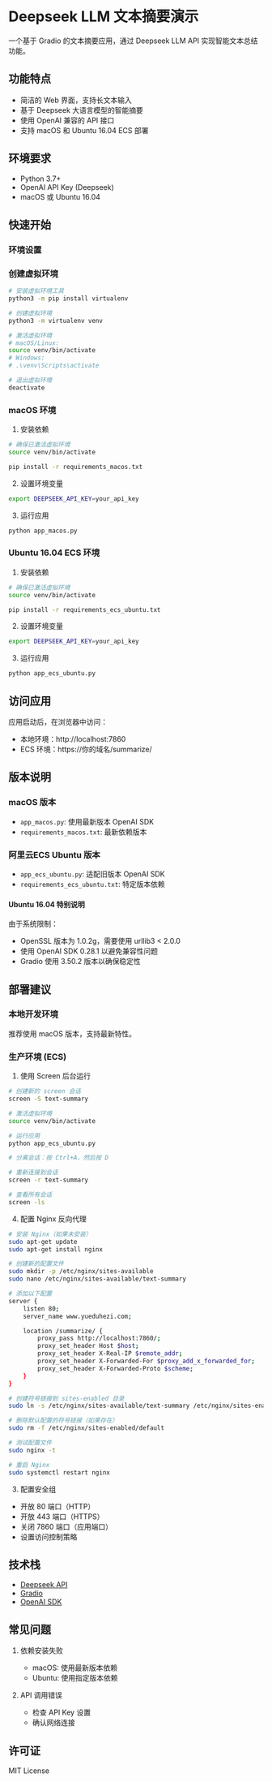 # Deepseek LLM 文本摘要演示

一个基于 Gradio 的文本摘要应用，通过 Deepseek LLM API 实现智能文本总结功能。

## 功能特点

- 简洁的 Web 界面，支持长文本输入
- 基于 Deepseek 大语言模型的智能摘要
- 使用 OpenAI 兼容的 API 接口
- 支持 macOS 和 Ubuntu 16.04 ECS 部署

## 环境要求

- Python 3.7+
- OpenAI API Key (Deepseek)
- macOS 或 Ubuntu 16.04

## 快速开始

### 环境设置

### 创建虚拟环境
```bash
# 安装虚拟环境工具
python3 -m pip install virtualenv

# 创建虚拟环境
python3 -m virtualenv venv

# 激活虚拟环境
# macOS/Linux:
source venv/bin/activate
# Windows:
# .\venv\Scripts\activate

# 退出虚拟环境
deactivate
```

### macOS 环境

1. 安装依赖
```bash
# 确保已激活虚拟环境
source venv/bin/activate

pip install -r requirements_macos.txt
```

2. 设置环境变量
```bash
export DEEPSEEK_API_KEY=your_api_key
```

3. 运行应用
```bash
python app_macos.py
```

### Ubuntu 16.04 ECS 环境

1. 安装依赖
```bash
# 确保已激活虚拟环境
source venv/bin/activate

pip install -r requirements_ecs_ubuntu.txt
```

2. 设置环境变量
```bash
export DEEPSEEK_API_KEY=your_api_key
```

3. 运行应用
```bash
python app_ecs_ubuntu.py
```

## 访问应用

应用启动后，在浏览器中访问：
- 本地环境：http://localhost:7860
- ECS 环境：https://你的域名/summarize/

## 版本说明

### macOS 版本
- `app_macos.py`: 使用最新版本 OpenAI SDK
- `requirements_macos.txt`: 最新依赖版本

### 阿里云ECS Ubuntu 版本
- `app_ecs_ubuntu.py`: 适配旧版本 OpenAI SDK
- `requirements_ecs_ubuntu.txt`: 特定版本依赖

#### Ubuntu 16.04 特别说明
由于系统限制：
- OpenSSL 版本为 1.0.2g，需要使用 urllib3 < 2.0.0
- 使用 OpenAI SDK 0.28.1 以避免兼容性问题
- Gradio 使用 3.50.2 版本以确保稳定性

## 部署建议

### 本地开发环境
推荐使用 macOS 版本，支持最新特性。

### 生产环境 (ECS)
1. 使用 Screen 后台运行
```bash
# 创建新的 screen 会话
screen -S text-summary

# 激活虚拟环境
source venv/bin/activate

# 运行应用
python app_ecs_ubuntu.py

# 分离会话：按 Ctrl+A，然后按 D

# 重新连接到会话
screen -r text-summary

# 查看所有会话
screen -ls
```

4. 配置 Nginx 反向代理
```bash
# 安装 Nginx（如果未安装）
sudo apt-get update
sudo apt-get install nginx

# 创建新的配置文件
sudo mkdir -p /etc/nginx/sites-available
sudo nano /etc/nginx/sites-available/text-summary

# 添加以下配置
server {
    listen 80;
    server_name www.yueduhezi.com;

    location /summarize/ {
        proxy_pass http://localhost:7860/;
        proxy_set_header Host $host;
        proxy_set_header X-Real-IP $remote_addr;
        proxy_set_header X-Forwarded-For $proxy_add_x_forwarded_for;
        proxy_set_header X-Forwarded-Proto $scheme;
    }
}

# 创建符号链接到 sites-enabled 目录
sudo ln -s /etc/nginx/sites-available/text-summary /etc/nginx/sites-enabled/

# 删除默认配置的符号链接（如果存在）
sudo rm -f /etc/nginx/sites-enabled/default

# 测试配置文件
sudo nginx -t

# 重启 Nginx
sudo systemctl restart nginx
```

3. 配置安全组
- 开放 80 端口（HTTP）
- 开放 443 端口（HTTPS）
- 关闭 7860 端口（应用端口）
- 设置访问控制策略

## 技术栈

- [Deepseek API](https://api-docs.deepseek.com/)
- [Gradio](https://www.gradio.app)
- [OpenAI SDK](https://github.com/openai/openai-python)

## 常见问题

1. 依赖安装失败
   - macOS: 使用最新版本依赖
   - Ubuntu: 使用指定版本依赖

2. API 调用错误
   - 检查 API Key 设置
   - 确认网络连接

## 许可证

MIT License
